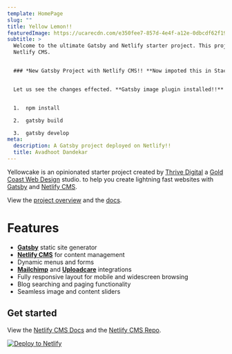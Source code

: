 ```yaml
---
template: HomePage
slug: ""
title: Yellow Lemon!!
featuredImage: https://ucarecdn.com/e350fee7-857d-4e4f-a12e-0dbcdf62f192/
subtitle: >
  Welcome to the ultimate Gatsby and Netlify starter project. This project uses
  Netlify CMS.


  ### *New Gatsby Project with Netlify CMS!! **Now impoted this in Stackbit!!***


  Let us see the changes effected. **Gatsby image plugin installed!!**


  1.  npm install

  2.  gatsby build

  3.  gatsby develop
meta:
  description: A Gatsby project deployed on Netlify!!
  title: Avadhoot Dandekar
---
```


Yellowcake is an opinionated starter project created by [Thrive Digital](https://thriveweb.com.au/) a [Gold Coast Web Design](https://thriveweb.com.au/) studio. to help you create lightning fast websites with [Gatsby](https://gatsbyjs.org) and [Netlify CMS](https://netlifycms.org).

View the [project overview](https://thriveweb.com.au/the-lab/yellowcake-gatsby-react-js-starter-project/) and the [docs](https://github.com/thriveweb/yellowcake/blob/master/README.md).

# Features

- **[Gatsby](https://gatsbyjs.org)** static site generator
- **[Netlify CMS](https://github.com/netlify/netlify-cms)** for content management
- Dynamic menus and forms
- **[Mailchimp](http://mailchimp.com)** and **[Uploadcare](https://uploadcare.com)** integrations
- Fully responsive layout for mobile and widescreen browsing
- Blog searching and paging functionality
- Seamless image and content sliders

## Get started

View the [Netlify CMS Docs](https://www.netlifycms.org/docs/) and the [Netlify CMS Repo](https://github.com/netlify/netlify-cms).

[![Deploy to Netlify](https://www.netlify.com/img/deploy/button.svg)](https://app.netlify.com/start/deploy?repository=https://github.com/thriveweb/yellowcake&stack=cms)
